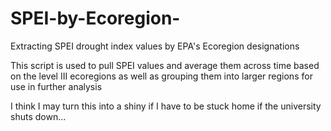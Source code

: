 # SPEI-by-Ecoregion-
Extracting SPEI drought index values by EPA's Ecoregion designations 

This script is used to pull SPEI values and average them across time based on the level III ecoregions as well as grouping them into larger regions for use in further analysis

I think I may turn this into a shiny if I have to be stuck home if the university shuts down...
